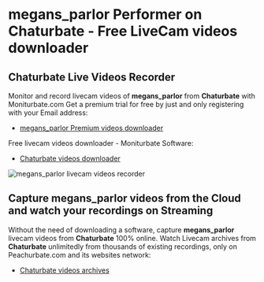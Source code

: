 # megans_parlor Performer on Chaturbate - Free LiveCam videos downloader

## Chaturbate Live Videos Recorder

Monitor and record livecam videos of **megans_parlor** from **Chaturbate** with Moniturbate.com
Get a premium trial for free by just and only registering with your Email address:
* [megans_parlor Premium videos downloader](https://moniturbate.com/request-demo-licence-key.html)

Free livecam videos downloader - Moniturbate Software:
* [Chaturbate videos downloader](https://moniturbate.com/moniturbate-download-software.html)

![megans_parlor livecam videos recorder](https://peachurnet.com/templates/moniturbate-software.png)


## Capture megans_parlor videos from the Cloud and watch your recordings on Streaming

Without the need of downloading a software, capture **megans_parlor** livecam videos from **Chaturbate** 100% online.
Watch Livecam archives from **Chaturbate** unlimitedly from thousands of existing recordings, only on Peachurbate.com and its websites network:
* [Chaturbate videos archives](https://peachurnet.com/)